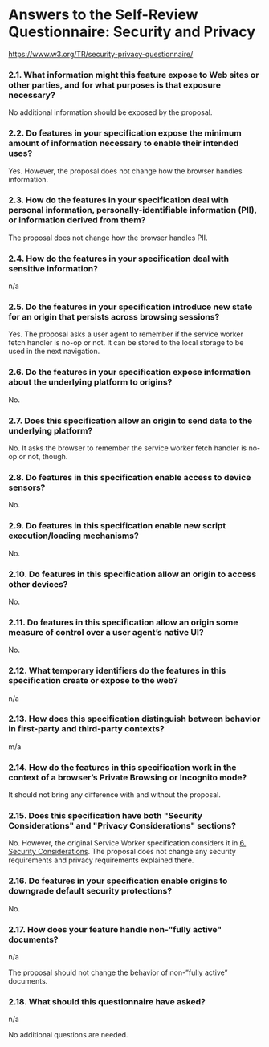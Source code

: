 # Answers to the Self-Review Questionnaire: Security and Privacy

https://www.w3.org/TR/security-privacy-questionnaire/

### 2.1. What information might this feature expose to Web sites or other parties, and for what purposes is that exposure necessary?

No additional information should be exposed by the proposal.

### 2.2. Do features in your specification expose the minimum amount of information necessary to enable their intended uses?

Yes.  However, the proposal does not change how the browser handles information.

### 2.3. How do the features in your specification deal with personal information, personally-identifiable information (PII), or information derived from them?

The proposal does not change how the browser handles PII.

### 2.4. How do the features in your specification deal with sensitive information?

n/a

### 2.5. Do the features in your specification introduce new state for an origin that persists across browsing sessions?

Yes.  The proposal asks a user agent to remember if the service worker fetch handler is no-op or not.
It can be stored to the local storage to be used in the next navigation.

### 2.6. Do the features in your specification expose information about the underlying platform to origins?

No.

### 2.7. Does this specification allow an origin to send data to the underlying platform?

No.  It asks the browser to remember the service worker fetch handler is no-op or not, though.

### 2.8. Do features in this specification enable access to device sensors?

No.

### 2.9. Do features in this specification enable new script execution/loading mechanisms?

No.

### 2.10. Do features in this specification allow an origin to access other devices?

No.

### 2.11. Do features in this specification allow an origin some measure of control over a user agent’s native UI?

No.

### 2.12. What temporary identifiers do the features in this specification create or expose to the web?

n/a

### 2.13. How does this specification distinguish between behavior in first-party and third-party contexts?

m/a

### 2.14. How do the features in this specification work in the context of a browser’s Private Browsing or Incognito mode?

It should not bring any difference with and without the proposal.

### 2.15. Does this specification have both "Security Considerations" and "Privacy Considerations" sections?

No.  However, the original Service Worker specification considers it in
[6. Security Considerations](https://www.w3.org/TR/service-workers/#security-considerations).
The proposal does not change any security requirements and privacy requirements explained there.

### 2.16. Do features in your specification enable origins to downgrade default security protections?

No.

### 2.17. How does your feature handle non-"fully active" documents?

n/a

The proposal should not change the behavior of non-”fully active” documents.

### 2.18. What should this questionnaire have asked?

n/a

No additional questions are needed.
